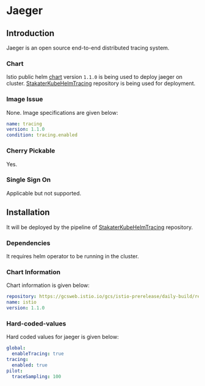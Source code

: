 # Jaeger

## Introduction
Jaeger is an open source end-to-end distributed tracing system. 

### Chart
Istio public helm [chart](https://github.com/istio/istio/tree/master/install/kubernetes/helm/istio) version `1.1.0` is being used to deploy jaeger on cluster. [StakaterKubeHelmTracing](https://github.com/stakater/StakaterKubeHelmTracing) repository is being used for deployment.

### Image Issue
None. Image specifications are given below:

```yaml
name: tracing
version: 1.1.0
condition: tracing.enabled
```

### Cherry Pickable
Yes.

### Single Sign On
Applicable but not supported.

## Installation
It will be deployed by the pipeline of [StakaterKubeHelmTracing](https://github.com/stakater/StakaterKubeHelmTracing) repository. 

### Dependencies
It requires helm operator to be running in the cluster.

### Chart Information
Chart information is given below:

```yaml
repository: https://gcsweb.istio.io/gcs/istio-prerelease/daily-build/release-1.1-latest-daily/charts/
name: istio
version: 1.1.0
```

### Hard-coded-values
Hard coded values for jaeger is given below:

```yaml
global:
  enableTracing: true
tracing:
  enabled: true
pilot:
  traceSampling: 100
```